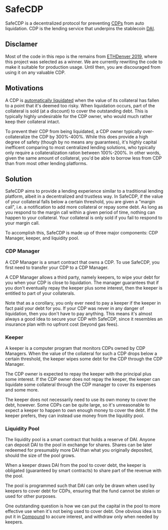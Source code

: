 # SafeCDP

SafeCDP is a decentralized protocol for preventing [CDPs](https://cdp.makerdao.com/) from auto liquidation.  CDP is the lending service that underpins the stablecoin [DAI](https://makerdao.com/en/whitepaper/).

## Disclamer

Most of the code in this repo is the remains from [ETHDenver 2019](https://www.ethdenver.com/), where this project was selected as a winner.  We are currently rewriting the code to make it suitable for production usage.  Until then, you are discouraged from using it on any valuable CDP.

## Motivations

A CDP is [automatically liquidated](https://makerdao.com/en/whitepaper/) when the value of its collateral has fallen to a point that it's deemed too risky.  When liquidation occurs, part of the collateral is sold (at a discount) to cover the outstanding debt.  This is typically highly undesirable for the CDP owner, who would much rather keep their collateral intact.

To prevent their CDP from being liquidated, a CDP owner typically over-collateralize the CDP by 300%-400%.  While this does provide a high degree of safety (though by no means any guarantees), it's highly capital inefficent comparing to most centralized lending solutions, who typically only require a collateralization ration between 100%-200%.  In other words, given the same amount of collateral, you'd be able to borrow less from CDP than from most other lending platforms.

## Solution 

SafeCDP aims to provide a lending experience similar to a traditional lending platform, albeit in a decentralized and trustless way.  In SafeCDP, if the value of your collateral falls below a certain threshold, you are given a "margin call", i.e. a notification to add more collateral or repay some debt.  As long as you respond to the margin call within a given period of time, nothing can happen to your collateral.  Your collateral is only sold if you fail to respond to your margin call.

To accomplish this, SafeCDP is made up of three major components: CDP Manager, keeper, and liquidity pool.

### CDP Manager

A CDP Manager is a smart contract that owns a CDP.  To use SafeCDP, you first need to transfer your CDP to a CDP Manager.

A CDP Manager allows a third party, namely keepers, to wipe your debt for you when your CDP is close to liquidation.  The manager guarantees that if you don't eventually repay the keeper plus some interest, then the keeper is entitled to part of your collaterals.

Note that as a corollary, you only ever need to pay a keeper if the keeper in fact paid your debt for you.  If your CDP was never in any danger of liquidation, then you don't have to pay anything.  This means it's almost always a good idea to secure your CDP with SafeCDP, since it resembles an insurance plan with no upfront cost (beyond gas fees).

### Keeper

A keeper is a computer program that monitors CDPs owned by CDP Managers.  When the value of the collateral for such a CDP drops below a certain threshold, the keeper wipes some debt for the CDP through the CDP Manager.

The CDP owner is expected to repay the keeper with the principal plus some interest.  If the CDP owner does not repay the keeper, the keeper can liquidate some collateral through the CDP manager to cover its expenses and some more.

The keeper does not necessarily need to use its own money to cover the debt, however.  Some CDPs can be quite large, so it's unreasonable to expect a keeper to happen to own enough money to cover the debt.  If the keeper prefers, they can instead use money from the liquidity pool.  

### Liquidity Pool

The liquidity pool is a smart contract that holds a reserve of DAI.  Anyone can deposit DAI to the pool in exchange for shares.  Shares can be later redeemed for presumably more DAI than what you originally deposited, should the size of the pool grows.

When a keeper draws DAI from the pool to cover debt, the keeper is obligated (guaranteed by smart contracts) to share part of the revenue with the pool.

The pool is programmed such that DAI can only be drawn when used by keepers to cover debt for CDPs, ensuring that the fund cannot be stolen or used for other purposes.

One outstanding question is how we can put the capital in the pool to more effective use when it's not being used to cover debt.  One obvious idea is to put it in [Compound](https://compound.finance/) to accure interest, and withdraw only when needed by keepers.